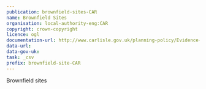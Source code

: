 ```yaml
---
publication: brownfield-sites-CAR
name: Brownfield Sites
organisation: local-authority-eng:CAR
copyright: crown-copyright
licence: ogl
documentation-url: http://www.carlisle.gov.uk/planning-policy/Evidence-Base/Brownfield-Register
data-url: 
data-gov-uk: 
task: _csv
prefix: brownfield-site-CAR
---
```


Brownfield sites

